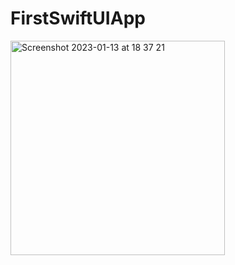 # FirstSwiftUIApp
<img width="343" alt="Screenshot 2023-01-13 at 18 37 21" src="https://user-images.githubusercontent.com/90601111/212383983-5daedf52-4726-4581-9d20-3b3c87b4701b.png">
